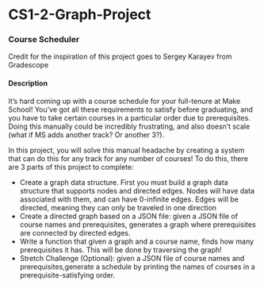 # CS1-2-Graph-Project

### Course Scheduler

Credit for the inspiration of this project goes to Sergey Karayev from Gradescope

#### Description

It’s hard coming up with a course schedule for your full-tenure at Make School! You’ve got all these requirements to satisfy before graduating, and you have to take certain courses in a particular order due to prerequisites. Doing this manually could be incredibly frustrating, and also doesn’t scale (what if MS adds another track? Or another 3?).

In this project, you will solve this manual headache by creating a system that can do this for any track for any number of courses! To do this, there are 3 parts of this project to complete:

- Create a graph data structure. First you must build a graph data structure that supports nodes and directed edges. Nodes will have data associated with them, and can have 0-infinite edges. Edges will be directed, meaning they can only be traveled in one direction
- Create a directed graph based on a JSON file: given a JSON file of course names and prerequisites, generates a graph where prerequisites are connected by directed edges.
- Write a function that given a graph and a course name, finds how many prerequisites it has. This will be done by traversing the graph!
- Stretch Challenge (Optional): given a JSON file of course names and prerequisites,generate a schedule by printing the names of courses in a prerequisite-satisfying order.
